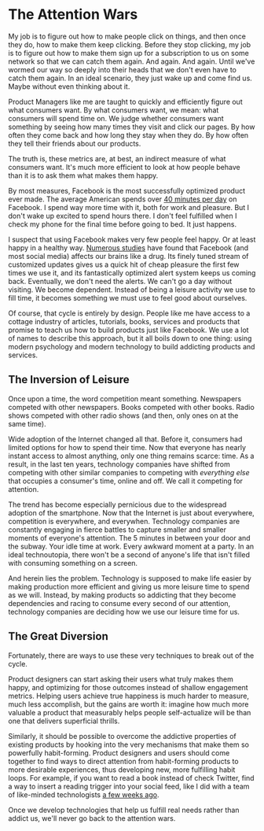 # The Attention Wars

My job is to figure out how to make people click on things, and then once they do, how to make them keep clicking. 
Before they stop clicking, my job is to figure out how to make them sign up for a subscription to us on some network so that we can catch them again.
And again.
And again.
Until we've wormed our way so deeply into their heads that we don't even have to catch them again.
In an ideal scenario, they just wake up and come find us.
Maybe without even thinking about it.

Product Managers like me are taught to quickly and efficiently figure out what consumers want.
By what consumers want, we mean: what consumers will spend time on.
We judge whether consumers want something by seeing how many times they visit and click our pages.
By how often they come back and how long they stay when they do.
By how often they tell their friends about our products.

The truth is, these metrics are, at best, an indirect measure of what consumers want. 
It's much more efficient to look at how people behave than it is to ask them what makes them happy.

By most measures, Facebook is the most successfully optimized product ever made.
The average American spends over [40 minutes per day](https://zephoria.com/top-15-valuable-facebook-statistics/) on Facebook.
I spend way more time with it, both for work and pleasure.
But I don't wake up excited to spend hours there.
I don't feel fulfilled when I check my phone for the final time before going to bed.
It just happens.

I suspect that using Facebook makes very few people feel happy.
Or at least happy in a healthy way. 
[Numerous studies](http://www.medicaldaily.com/facebook-addiction-activates-same-brain-areas-drugs-how-social-media-sites-hook-you-320252) have found that Facebook (and most social media) affects our brains like a drug.
Its finely tuned stream of customized updates gives us a quick hit of cheap pleasure the first few times we use it, and its fantastically optimized alert system keeps us coming back.
Eventually, we don't need the alerts.
We can't go a day without visiting. 
We become dependent.
Instead of being a leisure activity we use to fill time, it becomes something we must use to feel good about ourselves.

Of course, that cycle is entirely by design. 
People like me have access to a cottage industry of articles, tutorials, books, services and products that promise to teach us how to build products just like Facebook.
We use a lot of names to describe this approach, but it all boils down to one thing: using modern psychology and modern technology to build addicting products and services.

## The Inversion of Leisure

Once upon a time, the word competition meant something.
Newspapers competed with other newspapers.
Books competed with other books.
Radio shows competed with other radio shows (and then, only ones on at the same time).

Wide adoption of the Internet changed all that. 
Before it, consumers had limited options for how to spend their time. 
Now that everyone has nearly instant access to almost anything, only one thing remains scarce: time. 
As a result, in the last ten years, technology companies have shifted from competing with other similar companies to competing with _everything else_ that occupies a consumer's time, online and off. 
We call it competing for attention.

The trend has become especially pernicious due to the widespread adoption of the smartphone. 
Now that the Internet is just about everywhere, competition is everywhere, and everywhen.
Technology companies are constantly engaging in fierce battles to capture smaller and smaller moments of everyone's attention.
The 5 minutes in between your door and the subway.
Your idle time at work.
Every awkward moment at a party.
In an ideal technoutopia, there won't be a second of anyone's life that isn't filled with consuming something on a screen.

And herein lies the problem. 
Technology is supposed to make life easier by making production more efficient and giving us more leisure time to spend as we will.
Instead, by making products so addicting that they become dependencies and racing to consume every second of our attention, technology companies are deciding how we use our leisure time for us.

## The Great Diversion

Fortunately, there are ways to use these very techniques to break out of the cycle.

Product designers can start asking their users what truly makes them happy, and optimizing for those outcomes instead of shallow engagement metrics.
Helping users achieve true happiness is much harder to measure, much less accomplish, but the gains are worth it: imagine how much more valuable a product that measurably helps people self-actualize will be than one that delivers superficial thrills.

Similarly, it should be possible to overcome the addictive properties of existing products by hooking into the very mechanisms that make them so powerfully habit-forming. 
Product designers and users should come together to find ways to direct attention from habit-forming products to more desirable experiences, thus developing new, more fulfilling habit loops.
For example, if you want to read a book instead of check Twitter, find a way to insert a reading trigger into your social feed, like I did with a team of like-minded technologists [a few weeks ago](https://hackdash.org/projects/5691bc9362b2cc5d050af6fc).

Once we develop technologies that help us fulfill real needs rather than addict us, we'll never go back to the attention wars.